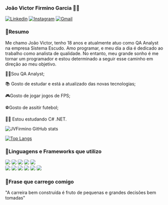 ### João Victor Firmino Garcia 👍🏽

[![Linkedin](https://img.shields.io/badge/LinkedIn-0077B5?style=for-the-badge&logo=linkedin&logoColor=white)](https://www.linkedin.com/in/joaofiirmino)
[![Instagram](https://img.shields.io/badge/Instagram-E4405F?style=for-the-badge&logo=instagram&logoColor=white)](https://instagram.com/joaofiirmino?igshid=M2RkZGJiMzhjOQ==)
[![Gmail](https://img.shields.io/badge/Gmail-D14836?style=for-the-badge&logo=gmail&logoColor=white)](http://joaodevcontact@gmail.com)

### 📖Resumo

Me chamo João Victor, tenho 18 anos e atualmente atuo como QA Analyst na empresa Sistema Escudo. Amo programar, e meu dia a dia é dedicado ao trabalho como analista de qualidade. No entanto, meu grande sonho é me tornar um programador e estou determinado a seguir esse caminho em direção ao meu objetivo.


👩‍💻Sou QA Analyst;

📚 Gosto de estudar e está a atualizado das novas tecnologias;

🎮Gosto de jogar jogos de FPS;

⚽Gosto de assitir futebol;

👨‍🏫 Estou estudando C# .NET.

![JVFirmino GitHub stats](https://github-readme-stats.vercel.app/api?username=JVFirmino&show_icons=true&theme=)

[![Top Langs](https://github-readme-stats.vercel.app/api/top-langs/?username=JVFirmino)](https://github.com/JVFirmino/github-readme-stats)

### 🎯Linguagens e Frameworks que utilizo

<div>
    <img src="https://img.shields.io/badge/HTML5-E34F26?style=for-the-badge&logo=html5&logoColor=white"style="border-radius:3px;">
    <img src="https://img.shields.io/badge/CSS-005eff?&style=for-the-badge&logo=css3&logoColor=white" style="border-radius:3px">
    <img src="https://img.shields.io/badge/Bootstrap-563D7C?style=for-the-badge&logo=bootstrap&logoColor=white"style="border-radius:3px;">
    <img src="https://img.shields.io/badge/JavaScript-F7DF1E?style=for-the-badge&logo=javascript&logoColor=black" style="border-radius:3px">
    <img src="https://img.shields.io/badge/jQuery-0769AD?style=for-the-badge&logo=jquery&logoColor=white" style="border-radius:3px">
</div>
<div>
    <img src="https://img.shields.io/badge/Python-14354C?style=for-the-badge&logo=python&logoColor=white" style="border-radius:3px">
    <img src="https://img.shields.io/badge/Django-092E20?style=for-the-badge&logo=django&logoColor=white" style="border-radius:3px">
    <img src="https://img.shields.io/badge/C%23-239120?style=for-the-badge&logo=c-sharp&logoColor=white" style="border-radius:3px">
    <img src="https://img.shields.io/badge/.NET-5C2D91?style=for-the-badge&logo=.net&logoColor=white" style="border-radius:3px">
    <img src="https://img.shields.io/badge/PHP-777BB4?style=for-the-badge&logo=php&logoColor=white" style="border-radius:3px">
    <img src="https://img.shields.io/badge/MySQL-00000F?style=for-the-badge&logo=mysql&logoColor=white" style="border-radius:3px">
</div>

### 🚨Frase que carrego comigo
"A carreira bem construída é fruto de pequenas e grandes decisões bem tomadas"


